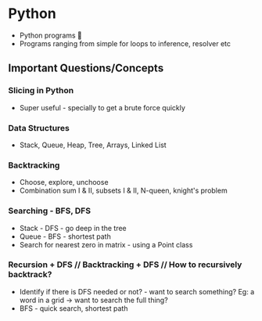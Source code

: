 # Python
* Python programs 🦎
* Programs ranging from simple for loops to inference, resolver etc

## Important Questions/Concepts

### Slicing in Python
* Super useful - specially to get a brute force quickly

### Data Structures
* Stack, Queue, Heap, Tree, Arrays, Linked List

### Backtracking
* Choose, explore, unchoose
* Combination sum I & II, subsets I & II, N-queen, knight's problem

### Searching - BFS, DFS
* Stack - DFS - go deep in the tree
* Queue - BFS - shortest path
* Search for nearest zero in matrix - using a Point class

### Recursion + DFS // Backtracking + DFS // How to recursively backtrack?
* Identify if there is DFS needed or not? - want to search something? Eg: a word in a grid -> want to search the full thing?
* BFS - quick search, shortest path
